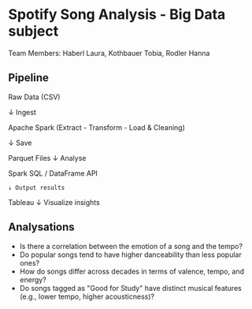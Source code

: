 # Spotify Song Analysis - Big Data subject
Team Members: Haberl Laura, Kothbauer Tobia, Rodler Hanna

## Pipeline
Raw Data (CSV)

↓ Ingest

Apache Spark (Extract - Transform - Load & Cleaning)
    
↓ Save


Parquet Files
↓ Analyse

Spark SQL / DataFrame API

    ↓ Output results


Tableau
    ↓ Visualize insights


## Analysations
- Is there a correlation between the emotion of a song and the tempo?
- Do popular songs tend to have higher danceability than less popular ones?
- How do songs differ across decades in terms of valence, tempo, and energy?
- Do songs tagged as "Good for Study" have distinct musical features (e.g., lower tempo, higher acousticness)?
